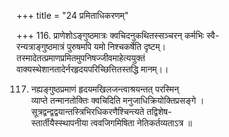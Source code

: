 +++
title = "24 प्रमिताधिकरणम्"

+++
116. प्राणेशोऽङ्गुष्ठमात्रः क्वचिदनुकथितस्सञ्चरन् कर्मभिः स्वै-  
रन्यत्राङ्गुष्ठमात्रं पुरुषमपि यमो निश्चकर्षेति दृष्टम्।  
तस्मादेतत्प्रमाणप्रमितमुपनिषज्जीवमाहेत्ययुक्तं  
वाक्यस्थेशानतादेर्नरहृदयपरिच्छित्तितस्तद्धि मानम्।।

117. नह्यङ्गुष्ठप्रमाणं हृदयमखिलजन्त्वाश्रयन्तत् परस्मिन्  
व्याप्ते तन्मानतोक्तिः क्वचिदिति मनुजाधिक्रियोक्तिप्रसङ्गे ।  
सूत्रद्वन्द्वद्वयान्तस्त्रिभिरधिकरणैश्चिन्त्यते तद्विशेष-  
स्तार्तीयैस्स्थापनीया त्ववजिगमिषिता नेतिकर्तव्यताऽत्र ॥